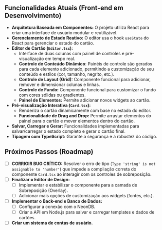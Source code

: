 ## Funcionalidades Atuais (Front-end em Desenvolvimento)

*   **Arquitetura Baseada em Componentes:** O projeto utiliza React para criar uma interface de usuário modular e reutilizável.
*   **Gerenciamento de Estado Reativo:** O editor usa o hook `useState` do React para gerenciar o estado do cartão.
*   **Editor de Cartão (`Editor.tsx`):**
    *   Interface de duas colunas com painel de controles e pré-visualização em tempo real.
    *   **Controle de Conteúdo Dinâmico:** Painéis de controle são gerados para cada elemento adicionado, permitindo a customização de seu conteúdo e estilos (cor, tamanho, negrito, etc.).
    *   **Controle de Layout (Grid):** Componente funcional para adicionar, remover e dimensionar colunas e linhas.
    *   **Controle de Fundo:** Componente funcional para customizar o fundo com cores sólidas ou gradientes.
    *   **Painel de Elementos:** Permite adicionar novos widgets ao cartão.
*   **Pré-visualização Interativa (`Card.tsx`):**
    *   Renderiza o cartão dinamicamente com base no estado do editor.
    *   **Funcionalidade de Drag and Drop:** Permite arrastar elementos do painel para o cartão e mover elementos dentro do cartão.
*   **Salvar, Carregar e Gerar:** Funcionalidades implementadas para salvar/carregar o estado completo e gerar o cartão final.
*   **Tipagem com TypeScript:** Garante a segurança e a robustez do código.

## Próximos Passos (Roadmap)

- [ ] **CORRIGIR BUG CRÍTICO:** Resolver o erro de tipo (`Type 'string' is not assignable to 'number'`) que impede a compilação correta do componente `Card.tsx` ao interagir com os controles de sobreposição.
- [ ] **Finalizar o Editor de Design:**
    - [ ] Implementar e estabilizar o componente para a camada de Sobreposição (Overlay).
    - [ ] Adicionar mais opções de customização aos widgets (fontes, etc.).
- [ ] **Implementar o Back-end e Banco de Dados:**
    - [ ] Configurar a conexão com o NeonDB.
    - [ ] Criar a API em Node.js para salvar e carregar templates e dados de cartões.
- [ ] **Criar um sistema de contas de usuário.**